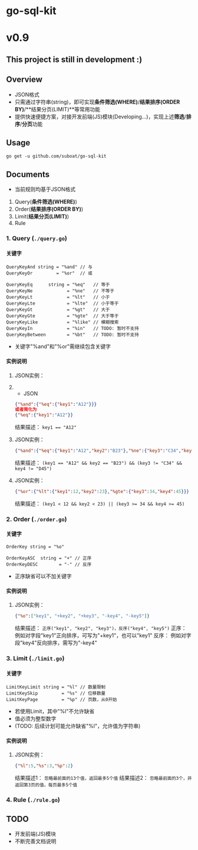 # go-sql-kit

# v0.9

## This project is still in development :)

## Overview

* JSON格式
* 只需通过字符串(string)，即可实现**条件筛选(WHERE)**/**结果排序(ORDER BY)**/**结果分页(LIMIT)**等常用功能
* 提供快速便捷方案，对接开发前端(JS)模块(Developing...)，实现上述**筛选**/**排序**/**分页**功能

## Usage

```
go get -u github.com/suboat/go-sql-kit
```

## Documents

* 当前规则均基于JSON格式

1. Query(**条件筛选(WHERE)**)
2. Order(**结果排序(ORDER BY)**)
3. Limit(**结果分页(LIMIT)**)
4. Rule

### 1. Query (`./query.go`)

#### 关键字

```golang
QueryKeyAnd string = "%and" // 与
QueryKeyOr         = "%or"  // 或

QueryKeyEq      string = "%eq"   // 等于
QueryKeyNe             = "%ne"   // 不等于
QueryKeyLt             = "%lt"   // 小于
QueryKeyLte            = "%lte"  // 小于等于
QueryKeyGt             = "%gt"   // 大于
QueryKeyGte            = "%gte"  // 大于等于
QueryKeyLike           = "%like" // 模糊搜索
QueryKeyIn             = "%in"   // TODO: 暂时不支持
QueryKeyBetween        = "%bt"   // TODO: 暂时不支持
```

* 关键字"%and"和"%or"需继续包含关键字

#### 实例说明

1. JSON实例：
2. * JSON
    ```json
    {"%and":{"%eq":{"key1":"A12"}}}
    或者简化为
    {"%eq":{"key1":"A12"}}
    ```
    结果描述： `key1 == "A12"`

2. JSON实例：
    ```json
    {"%and":{"%eq":{"key1":"A12","key2":"B23"},"%ne":{"key3":"C34","key4":"D45"}}}
    ```
    结果描述： `(key1 == "A12" && key2 == "B23") && (key3 != "C34" && key4 != "D45")`

3. JSON实例：
    ```json
    {"%or":{"%lt":{"key1":12,"key2":23},"%gte":{"key3":34,"key4":45}}}
    ```
    结果描述： `(key1 < 12 && key2 < 23) || (key3 >= 34 && key4 >= 45)`

### 2. Order (`./order.go`)

#### 关键字

```golang
OrderKey string = "%o"

OrderKeyASC  string = "+" // 正序
OrderKeyDESC        = "-" // 反序
```

* 正序缺省可以不加关键字

#### 实例说明

1. JSON实例：
    ```json
    {"%o":["key1", "+key2", "+key3", "-key4", "-key5"]}
    ```
    结果描述： `正序("key1", "key2", "key3")，反序("key4", "key5")`
    正序： 例如对字段"key1"正向排序，可写为"+key1"，也可以"key1"
    反序： 例如对字段"key4"反向排序，需写为"-key4"

### 3. Limit (`./limit.go`)

#### 关键字

```golang
LimitKeyLimit string = "%l" // 数量限制
LimitKeySkip         = "%s" // 位移数量
LimitKeyPage         = "%p" // 页数，从0开始
```

* 若使用Limit，其中"%l"不允许缺省
* 值必须为整型数字
* (TODO: 后续计划可能允许缺省"%l"，允许值为字符串)

#### 实例说明

1. JSON实例：
    ```json
    {"%l":5,"%s":3,"%p":2}
    ```
    结果描述1： `忽略最前面的13个值，返回最多5个值`
    结果描述2： `忽略最前面的3个，并返回第3页的值，每页最多5个值`

### 4. Rule (`./rule.go`)

## TODO

* 开发前端(JS)模块
* 不断完善文档说明
